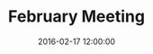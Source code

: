 ---
layout: post
title:  "February Meeting"
date:   2016-02-17 12:00:00
category: ag-environment
background: During this first meeting of the Agriculture &amp; Environment subcommittee we'll take a broad look at the subcommittee meeting schedule, review outcomes from the January public meeting, and discuss the goals of this subcommittee
documents:
  - title: Meeting Packet
    doc-url: ag-enviro-packet-2016-2-17.pdf
    doc-type: PDF
  - title: Meeting Slides
    doc-url: ag-env-1st-meetings-feb-2016.pdf
    doc-type: PDF
  - title: Vision 2020 - Agriculture
    doc-url: Vision_2020_Master_(strategic)_Plan_Agriculture.pdf
    doc-type: PDF
---